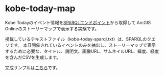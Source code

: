 # kobe-today-map
Kobe Todayのイベント情報を[SPARQLエンドポイント](https://data.city.kobe.lg.jp/sparql)から取得して
ArcGIS Onlineのストーリーマップで表示する実験です。

掲載しているテキストファイル（kobe-today-sparql.txt）は、SPARQLのクエリです。
本日開催されているイベントのみを抽出し、ストーリーマップで表示するために必要な、タイトル、説明文、画像URL、サムネイルURL、緯度、経度を含んだCSVを生成します。

完成サンプルは[こちら](http://arcg.is/2vX1Zgy)です。
